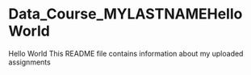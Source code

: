 # Data_Course_MYLASTNAMEHello World
Hello World
This README file contains information about my uploaded assignments
